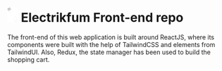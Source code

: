 # <img src="https://github.com/xatyy/electrikfum-frontend/blob/main/public/logowhite.svg" alt="drawing" width="24"/> Electrikfum Front-end repo

The front-end of this web application is built around ReactJS, where its components were built with the help of TailwindCSS and elements from TailwindUI.
Also, Redux, the state manager has been used to build the shopping cart.



